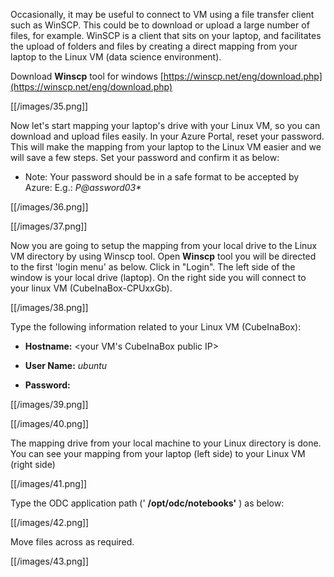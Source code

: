 Occasionally, it may be useful to connect to VM using a file transfer client such as WinSCP. This could be to download or upload a large number of files, for example. WinSCP is a client that sits on your laptop, and facilitates the upload of folders and files by creating a direct mapping from your laptop to the Linux VM (data science environment).

Download **Winscp** tool for windows [https://winscp.net/eng/download.php](https://winscp.net/eng/download.php)

[[/images/35.png]]

Now let&#39;s start mapping your laptop&#39;s drive with your Linux VM, so you can download and upload files easily. In your Azure Portal, reset your password. This will make the mapping from your laptop to the Linux VM easier and we will save a few steps. Set your password and confirm it as below:

- Note: Your password should be in a safe format to be accepted by Azure: E.g.: _P@assword03\*_

[[/images/36.png]]

[[/images/37.png]]

Now you are going to setup the mapping from your local drive to the Linux VM directory by using Winscp tool. Open **Winscp** tool you will be directed to the first &#39;login menu&#39; as below. Click in &quot;Login&quot;. The left side of the window is your local drive (laptop). On the right side you will connect to your linux VM (CubeInaBox-CPUxxGb).

[[/images/38.png]]

Type the following information related to your Linux VM (CubeInaBox):

* **Hostname:** <your VM&#39;s CubeInaBox public IP>

* **User Name:** _ubuntu_

* **Password:** <the password you chose in previous steps>

[[/images/39.png]]

[[/images/40.png]]

The mapping drive from your local machine to your Linux directory is done. You can see your mapping from your laptop (left side) to your Linux VM (right side)

[[/images/41.png]]

Type the ODC application path (&#39; **/opt/odc/notebooks&#39;** ) as below:

[[/images/42.png]]

Move files across as required.

[[/images/43.png]]

